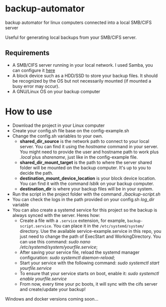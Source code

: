 # backup-automator
backup automator for linux computers connected into a local SMB/CIFS server

Useful for generating local backups from your SMB/CIFS server.

## Requirements
- A SMB/CIFS server running in your local network. I used Samba, you can configure it [here](https://ubuntu.com/tutorials/install-and-configure-samba#1-overview)
- A block device such as a HDD/SSD to store your backup files. It should be recognized by the OS but not necessarily mounted (if mounted a busy error may occur).
- A GNU/Linux OS on your backup computer


# How to use
- Download the project in your Linux computer
- Create your config.sh file base on the config-example.sh
- Change the config.sh variables to your own.
  - **shared_dir_source** is the network path to connect to your local server. You can find it using the *hostname* command in your server. You might need to provide the user and hostname path to work plus *.local* plus *sharename*, just like in the config-example file.
  - **shared_dir_mount_target** is the path to where the server shared folder will be mounted on the backup computer. It's up to you to decide the path.
  - **destination_mount_device_location** is your block device location. You can find it with the command *lsblk* on your backup computer.
  - **destination_dir** is where your backup files will be in your system.
- Run the script in the project folder with the command *./backup-script.sh*
- You can check the logs in the path provided on your config.sh *log_dir* variable
- You can also create a systemd service for this project so the backup is always synced with the server. Heres how:
  - Create a file with a `.service` extension, for example, `backup-script.service`. You can place it in the `/etc/systemd/system/` directory. Use the available service-example.service in this repo, you just need to change the path of ExecStart and WorkingDirectory. You can use this command: *sudo nano /etc/systemd/system/yourfile.service*;
  - After saving your service file, reload the systemd manager configuration: *sudo systemctl daemon-reload*;
  - Start your service with the following command: *sudo systemctl start yourfile.service*
  - To ensure that your service starts on boot, enable it: *sudo systemctl enable yourfile.service*
  - From now, every time your pc boots, it will sync with the cifs server and create/update your backup!


Windows and docker versions coming soon...